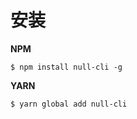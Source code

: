 # 安装

**NPM**

```shell
$ npm install null-cli -g
```

**YARN**

```shell
$ yarn global add null-cli
```
